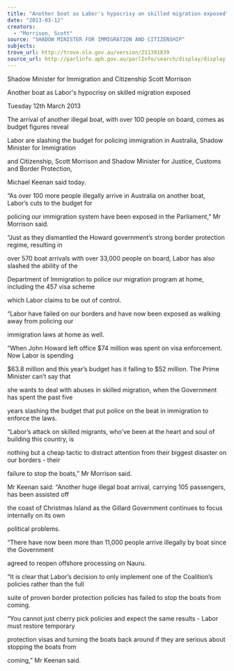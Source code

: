 ```yaml
---
title: "Another boat as Labor's hypocrisy on skilled migration exposed"
date: "2013-03-12"
creators:
  - "Morrison, Scott"
source: "SHADOW MINISTER FOR IMMIGRATION AND CITIZENSHIP"
subjects:
trove_url: http://trove.nla.gov.au/version/211391839
source_url: http://parlinfo.aph.gov.au/parlInfo/search/display/display.w3p;query=Id%3A%22media/pressrel/2294753%22
---
```


 Shadow Minister for Immigration and Citizenship Scott Morrison 

 Another boat as Labor's hypocrisy on skilled migration exposed 

 Tuesday 12th March 2013 

 The  arrival of another illegal boat, with over 100  people  on board, comes as budget  figures reveal 

 Labor are slashing the budget for policing immigration in Australia, Shadow Minister for Immigration 

 and  Citizenship,  Scott  Morrison  and  Shadow  Minister  for  Justice,  Customs  and  Border  Protection,  

 Michael Keenan said today.  

 

 “As over 100 more people illegally arrive in Australia on another boat, Labor’s cuts to the budget for 

 policing our immigration system have been exposed in the Parliament,” Mr Morrison said.  

 

 “Just  as  they  dismantled  the  Howard  government’s  strong  border  protection  regime,  resulting  in  

 over  570  boat  arrivals with  over  33,000  people  on  board,  Labor  has  also  slashed  the  ability  of  the  

 Department of Immigration to police our migration program at home, including the 457 visa scheme 

 which Labor claims to be out of control.   

 

 “Labor have  failed on our  borders  and have  now  been exposed as  walking away  from  policing our 

 immigration laws at home as well.  

 

 “When John Howard left office $74 million was spent on visa enforcement. Now Labor is spending 

 $63.8  million and this  year’s  budget  has it falling to $52 million.  The Prime  Minister can’t  say  that 

 she  wants  to  deal  with  abuses  in  skilled  migration,  when  the  Government  has  spent  the  past  five  

 years slashing the budget that put police on the beat in immigration to enforce the laws.  

 

 “Labor’s  attack  on  skilled  migrants,  who’ve  been  at  the  heart  and  soul  of  building  this  country,  is  

 nothing  but  a  cheap  tactic  to  distract  attention  from  their  biggest  disaster  on  our  borders  - their 

 failure to stop the boats,” Mr Morrison said.  

 

 Mr  Keenan  said:  “Another  huge  illegal  boat  arrival,  carrying  105  passengers,  has  been  assisted  off  

 the  coast  of  Christmas  Island  as  the  Gillard  Government  continues  to  focus  internally  on  its  own  

 political problems.  

 

 “There  have  now  been  more  than  11,000  people  arrive  illegally  by  boat  since  the  Government  

 agreed to reopen offshore processing on Nauru.  

 

 “It is clear that Labor’s decision to only implement one of the Coalition’s policies rather than the full 

 suite of proven border protection policies has failed to stop the boats from coming.  

 

 “You  cannot  just  cherry  pick  policies  and  expect  the  same  results  - Labor  must  restore  temporary  

 protection visas and turning the boats back around if they are serious about stopping the boats from 

 coming,” Mr Keenan said.   

